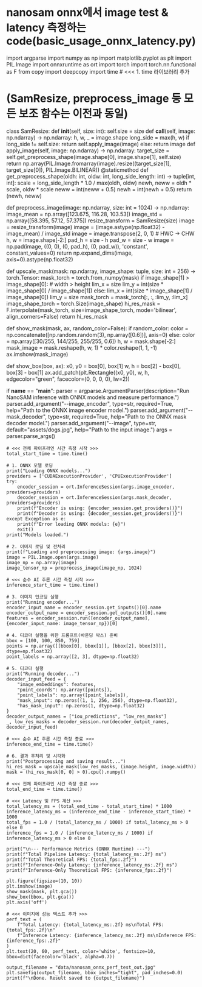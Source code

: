 # nanosam onnx에서 image test & latency 측정하는 code(basic_usage_onnx_latency.py)

import argparse
import numpy as np
import matplotlib.pyplot as plt
import PIL.Image
import onnxruntime as ort
import torch
import torch.nn.functional as F
from copy import deepcopy
import time # <<< 1. time 라이브러리 추가

# (SamResize, preprocess_image 등 모든 보조 함수는 이전과 동일)
class SamResize:
    def __init__(self, size: int):
        self.size = size
    def __call__(self, image: np.ndarray) -> np.ndarray:
        h, w, _ = image.shape
        long_side = max(h, w)
        if long_side != self.size:
            return self.apply_image(image)
        else:
            return image
    def apply_image(self, image: np.ndarray) -> np.ndarray:
        target_size = self.get_preprocess_shape(image.shape[0], image.shape[1], self.size)
        return np.array(PIL.Image.fromarray(image).resize((target_size[1], target_size[0]), PIL.Image.BILINEAR))
    @staticmethod
    def get_preprocess_shape(oldh: int, oldw: int, long_side_length: int) -> tuple[int, int]:
        scale = long_side_length * 1.0 / max(oldh, oldw)
        newh, neww = oldh * scale, oldw * scale
        neww = int(neww + 0.5)
        newh = int(newh + 0.5)
        return (newh, neww)

def preprocess_image(image: np.ndarray, size: int = 1024) -> np.ndarray:
    image_mean = np.array([123.675, 116.28, 103.53])
    image_std = np.array([58.395, 57.12, 57.375])
    resize_transform = SamResize(size)
    image = resize_transform(image)
    image = (image.astype(np.float32) - image_mean) / image_std
    image = image.transpose(2, 0, 1) # HWC -> CHW
    h, w = image.shape[-2:]
    pad_h = size - h
    pad_w = size - w
    image = np.pad(image, ((0, 0), (0, pad_h), (0, pad_w)), 'constant', constant_values=0)
    return np.expand_dims(image, axis=0).astype(np.float32)

def upscale_mask(mask: np.ndarray, image_shape: tuple, size: int = 256) -> torch.Tensor:
    mask_torch = torch.from_numpy(mask)
    if image_shape[1] > image_shape[0]: # width > height
        lim_x = size
        lim_y = int(size * image_shape[0] / image_shape[1])
    else:
        lim_x = int(size * image_shape[1] / image_shape[0])
        lim_y = size
    mask_torch = mask_torch[:, :, :lim_y, :lim_x]
    image_shape_torch = torch.Size(image_shape)
    hi_res_mask = F.interpolate(mask_torch, size=image_shape_torch, mode='bilinear', align_corners=False)
    return hi_res_mask

def show_mask(mask, ax, random_color=False):
    if random_color:
        color = np.concatenate([np.random.random(3), np.array([0.6])], axis=0)
    else:
        color = np.array([30/255, 144/255, 255/255, 0.6])
    h, w = mask.shape[-2:]
    mask_image = mask.reshape(h, w, 1) * color.reshape(1, 1, -1)
    ax.imshow(mask_image)

def show_box(box, ax):
    x0, y0 = box[0], box[1]
    w, h = box[2] - box[0], box[3] - box[1]
    ax.add_patch(plt.Rectangle((x0, y0), w, h, edgecolor="green", facecolor=(0, 0, 0, 0), lw=2))

if __name__ == "__main__":
    parser = argparse.ArgumentParser(description="Run NanoSAM inference with ONNX models and measure performance.")
    parser.add_argument("--image_encoder", type=str, required=True, help="Path to the ONNX image encoder model.")
    parser.add_argument("--mask_decoder", type=str, required=True, help="Path to the ONNX mask decoder model.")
    parser.add_argument("--image", type=str, default="assets/dogs.jpg", help="Path to the input image.")
    args = parser.parse_args()

    # <<< 전체 파이프라인 시간 측정 시작 >>>
    total_start_time = time.time()

    # 1. ONNX 모델 로딩
    print("Loading ONNX models...")
    providers = ['CUDAExecutionProvider', 'CPUExecutionProvider']
    try:
        encoder_session = ort.InferenceSession(args.image_encoder, providers=providers)
        decoder_session = ort.InferenceSession(args.mask_decoder, providers=providers)
        print(f"Encoder is using: {encoder_session.get_providers()}")
        print(f"Decoder is using: {decoder_session.get_providers()}")
    except Exception as e:
        print(f"Error loading ONNX models: {e}")
        exit()
    print("Models loaded.")
    
    # 2. 이미지 로딩 및 전처리
    print(f"Loading and preprocessing image: {args.image}")
    image = PIL.Image.open(args.image)
    image_np = np.array(image)
    image_tensor_np = preprocess_image(image_np, 1024)

    # <<< 순수 AI 추론 시간 측정 시작 >>>
    inference_start_time = time.time()

    # 3. 이미지 인코딩 실행
    print("Running encoder...")
    encoder_input_name = encoder_session.get_inputs()[0].name
    encoder_output_name = encoder_session.get_outputs()[0].name
    features = encoder_session.run([encoder_output_name], {encoder_input_name: image_tensor_np})[0]

    # 4. 디코더 실행을 위한 프롬프트(바운딩 박스) 준비
    bbox = [100, 100, 850, 759]
    points = np.array([[bbox[0], bbox[1]], [bbox[2], bbox[3]]], dtype=np.float32)
    point_labels = np.array([2, 3], dtype=np.float32)

    # 5. 디코더 실행
    print("Running decoder...")
    decoder_input_feed = {
        "image_embeddings": features,
        "point_coords": np.array([points]),
        "point_labels": np.array([point_labels]),
        "mask_input": np.zeros((1, 1, 256, 256), dtype=np.float32),
        "has_mask_input": np.zeros(1, dtype=np.float32)
    }
    decoder_output_names = ["iou_predictions", "low_res_masks"]
    _, low_res_masks = decoder_session.run(decoder_output_names, decoder_input_feed)

    # <<< 순수 AI 추론 시간 측정 종료 >>>
    inference_end_time = time.time()

    # 6. 결과 후처리 및 시각화
    print("Postprocessing and saving result...")
    hi_res_mask = upscale_mask(low_res_masks, (image.height, image.width))
    mask = (hi_res_mask[0, 0] > 0).cpu().numpy()

    # <<< 전체 파이프라인 시간 측정 종료 >>>
    total_end_time = time.time()

    # <<< Latency 및 FPS 계산 >>>
    total_latency_ms = (total_end_time - total_start_time) * 1000
    inference_latency_ms = (inference_end_time - inference_start_time) * 1000
    total_fps = 1.0 / (total_latency_ms / 1000) if total_latency_ms > 0 else 0
    inference_fps = 1.0 / (inference_latency_ms / 1000) if inference_latency_ms > 0 else 0
    
    print("\n--- Performance Metrics (ONNX Runtime) ---")
    print(f"Total Pipeline Latency: {total_latency_ms:.2f} ms")
    print(f"Total Theoretical FPS: {total_fps:.2f}")
    print(f"Inference-Only Latency: {inference_latency_ms:.2f} ms")
    print(f"Inference-Only Theoretical FPS: {inference_fps:.2f}")

    plt.figure(figsize=(10, 10))
    plt.imshow(image)
    show_mask(mask, plt.gca())
    show_box(bbox, plt.gca())
    plt.axis('off')
    
    # <<< 이미지에 성능 텍스트 추가 >>>
    perf_text = (
        f"Total Latency: {total_latency_ms:.2f} ms\nTotal FPS: {total_fps:.2f}\n"
        f"Inference Latency: {inference_latency_ms:.2f} ms\nInference FPS: {inference_fps:.2f}"
    )
    plt.text(20, 60, perf_text, color='white', fontsize=10, bbox=dict(facecolor='black', alpha=0.7))
    
    output_filename = "data/nanosam_onnx_perf_test_out.jpg"
    plt.savefig(output_filename, bbox_inches="tight", pad_inches=0.0)
    print(f"\nDone. Result saved to {output_filename}")
